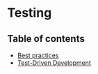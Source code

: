 # Testing

## Table of contents

- [Best practices](./best-practices/readme.md)
- [Test-Driven Development](./tdd/readme.md)